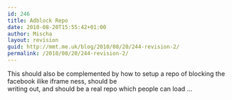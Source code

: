 ```yaml
---
id: 246
title: Adblock Repo
date: 2010-08-20T15:55:42+01:00
author: Mischa
layout: revision
guid: http://mmt.me.uk/blog/2010/08/20/244-revision-2/
permalink: /2010/08/20/244-revision-2/
---
```

This should also be complemented by how to setup a repo of blocking the facebook ilike iframe ness, should be  
writing out, and should be a real repo which people can load &#8230;